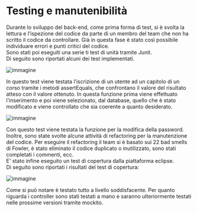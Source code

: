 # Testing e manutenibilità 
Durante lo sviluppo del back-end, come prima forma di test, si è svolta la lettura e
l’ispezione del codice da parte di un membro del team che non ha scritto il codice
da controllare. Già in questa fase è stato così possibile individuare errori e punti
critici del codice.<br>
Sono stati poi eseguiti una serie ti test di unità tramite Junit. <br>
Di seguito sono riportati alcuni dei test implementati. <br>

![immagine](https://github.com/LLongaretti/ProgettoVideoCorsi/blob/main/Documentazione/Immagini/test%20subscribe%20user.jpeg) 

In questo test viene testata l’iscrizione di un utente ad un capitolo di un corso
tramite i metodi assertEquals, che confrontano il valore del risultato atteso con il
valore ottenuto. In questa funzione prima viene effettuato l'inserimento e poi viene selezionato, dal database, quello che è stato modificato e viene controllato che sia coerente a quanto desiderato.<br>

![immagine](https://github.com/LLongaretti/ProgettoVideoCorsi/blob/main/Documentazione/Immagini/test%20change%20password%20.jpeg)

Con questo test viene testata la funzione per la modifica della password. <br>
Inoltre, sono state svolte alcune attività di refactoring per la manutenzione del
codice. Per eseguire il refactoring il team si è basato sui 22 bad smells di Fowler,
è stato eliminato il codice duplicato o inutilizzato, sono stati completati i commenti,
ecc. <br>
E' stato infine eseguito un test di copertura dalla piattaforma eclipse. <br>
Di seguito sono riportati i risultati del test di copertura: <br>

![immagine](https://github.com/LLongaretti/ProgettoVideoCorsi/blob/main/Documentazione/Immagini/coverage.jfif)

Come si può notare è testato tutto a livello soddisfacente. Per quanto riguarda i controller sono stati testati a mano e saranno ulteriormente testati nelle prossime versioni tramite mockito.
